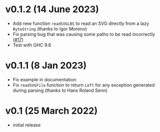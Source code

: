 # v0.1.2 (14 June 2023)

- Add new function `readSVGLBS` to read an SVG directly from a lazy
  `ByteString` (thanks to Igor Moreno)
- Fix parsing bug that was causing some paths to be read
  incorrectly ([#17](https://github.com/diagrams/diagrams-input/issues/17))
- Test with GHC 9.6

# v0.1.1 (8 Jan 2023)

- Fix example in documentation
- Fix `readSVGFile` function to return `Left` for any exception
  generated during parsing (thanks to Hans Roland Senn)

# v0.1 (25 March 2022)

- initial release
